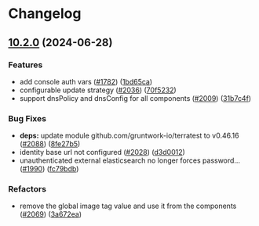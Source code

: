 # Changelog

## [10.2.0](https://github.com/camunda/camunda-platform-helm/compare/camunda-platform-latest-v10.1.0...camunda-platform-latest-v10.2.0) (2024-06-28)


### Features

* add console auth vars ([#1782](https://github.com/camunda/camunda-platform-helm/issues/1782)) ([1bd65ca](https://github.com/camunda/camunda-platform-helm/commit/1bd65ca58c56a821710532ed8fc6e68d97d492ca))
* configurable update strategy ([#2036](https://github.com/camunda/camunda-platform-helm/issues/2036)) ([70f5232](https://github.com/camunda/camunda-platform-helm/commit/70f523223e5c39676471d3beb166083c1b0ad185))
* support dnsPolicy and dnsConfig for all components ([#2009](https://github.com/camunda/camunda-platform-helm/issues/2009)) ([31b7c4f](https://github.com/camunda/camunda-platform-helm/commit/31b7c4fee88361e441f820f9104c2192a1261965))


### Bug Fixes

* **deps:** update module github.com/gruntwork-io/terratest to v0.46.16 ([#2088](https://github.com/camunda/camunda-platform-helm/issues/2088)) ([8fe27b5](https://github.com/camunda/camunda-platform-helm/commit/8fe27b55966a4577e5f72c720bd85aac5bd63d63))
* identity base url not configured ([#2028](https://github.com/camunda/camunda-platform-helm/issues/2028)) ([d3d0012](https://github.com/camunda/camunda-platform-helm/commit/d3d001232b42dc8f94e139dc4a5fe29b32fae9aa))
* unauthenticated external elasticsearch no longer forces password… ([#1990](https://github.com/camunda/camunda-platform-helm/issues/1990)) ([fc79bdb](https://github.com/camunda/camunda-platform-helm/commit/fc79bdbc70475e19a22d9f7b24e11c036cea6be8))


### Refactors

* remove the global image tag value and use it from the components ([#2069](https://github.com/camunda/camunda-platform-helm/issues/2069)) ([3a672ea](https://github.com/camunda/camunda-platform-helm/commit/3a672eaabd6154baa88aa1f70777b850dfe5c9b9))

